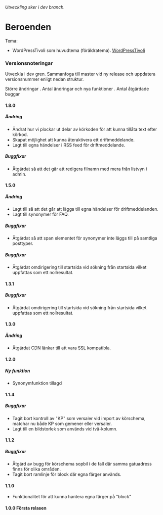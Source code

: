 _Utveckling sker i dev branch._

# Beroenden

Tema:

* WordPressTivoli som huvudtema (föräldratema).
[WordPressTivoli](https://github.com/Sundsvallskommun/WordPressTivoli)

### Versionsnoteringar 
Utveckla i dev gren. Sammanfoga till master vid ny release och uppdatera versionsnummer enligt nedan struktur.

Större ändringar . Antal ändringar och nya funktioner . Antal åtgärdade buggar

#### 1.8.0

##### Ändring
* Ändrat hur vi plockar ut delar av körkoden för att kunna tillåta text efter körkod.
* Skapat möjlighet att kunna återaktivera ett driftmeddelande.
* Lagt till egna händelser i RSS feed för driftmeddelande.

##### Buggfixar
* Åtgärdat så att det går att redigera filnamn med mera från listvyn i admin.


#### 1.5.0

##### Ändring
* Lagt till så att det går att lägga till egna händelser för driftmeddelanden.
* Lagt till synonymer för FAQ.

##### Buggfixar
* Åtgärdat så att span elementet för synonymer inte läggs till på samtliga posttyper. 


##### Buggfixar
* Åtgärdat omdirigering till startsida vid sökning från startsida vilket uppfattas som ett nollresultat.

#### 1.3.1
##### Buggfixar
* Åtgärdat omdirigering till startsida vid sökning från startsida vilket uppfattas som ett nollresultat.

#### 1.3.0
##### Ändring
* Åtgärdat CDN länkar till att vara SSL kompatibla.

#### 1.2.0
##### Ny funktion
* Synonymfunktion tillagd

#### 1.1.4
##### Buggfixar
* Tagit bort kontroll av "KP" som versaler vid import av körschema, matchar nu både KP som gemener eller versaler.
* Lagt till en bildstorlek som används vid två-kolumn.


#### 1.1.2
##### Buggfixar
* Åtgärd av bugg för körschema sopbil i de fall där samma gatuadress finns för olika områden.
* Tagit bort ramlinje för block där egna färger används.

#### 1.1.0
* Funktionalitet för att kunna hantera egna färger på "block" 

#### 1.0.0 Första relasen